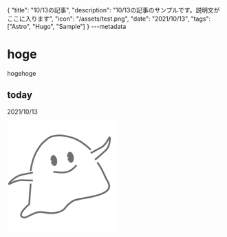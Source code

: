 {
  "title": "10/13の記事",
  "description": "10/13の記事のサンプルです。説明文がここに入ります",
  "icon": "/assets/test.png",
  "date": "2021/10/13",
  "tags": ["Astro", "Hugo", "Sample"]
}
---metadata

# hoge
hogehoge

## today
2021/10/13

![img](/assets/test.png)